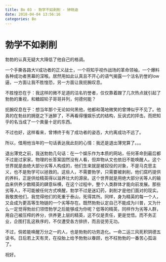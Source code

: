 ```yaml
---
title: Bo 03 - 勃学不如剥削 - 钟晓迪
date: 2018-04-04 13:56:16
categories: Bo
---
```

# 勃学不如剥削

<!--more-->

勃勃的认真无疑大大降低了他自己的格调。


一个手撕各路大V成功者的正义战士，一个将知乎视作战场的革命领袖，一个爆料各种成功者黑幕的深喉。居然用如此认真且不开心的语气揭露一个沽名钓誉的low逼，一方面让我不胜惶恐，另一方面让我扼腕叹息。


不胜惶恐在于：我这样的微不足道的沽名钓誉者，仅仅靠着蹭了几次热点就引起了勃勃的重视，和糖超轮子哥哥并列，何德何能？


扼腕叹息在于：想当年那个无论如何黑他，他都和蔼地微笑的曾博似乎不见了。他真的在勃丝的拥趸之下迷醉了，不再看得懂娱乐式的结构，反讽式的抨击。而把知乎的名当成了一个粪量十足的东西。


不过也好，这样看来，曾博终于有了成功者的姿态，大约离成功不远了。


所以，借用他当年的一句话表达我此刻的心情：我还是退出薄党算了。。。


退出薄党之前，我送勃勃几句话：在一个娱乐作为本质的网站，任何革命到最后都不过是过家家。物理的长答案固然没有人看，但弃物从文也依旧不能唤醒人。这个世界就是由绝大部分劣等人构成的，他们生来就是被奴役的对象，不是马克思主义，也不是勃学可以拯救的。这些人，不需要勃学，只需要被剥削，他们腐朽提供的养料，正是供给精英得以滋养壮大的源泉。这个世界就是用绝大部分劣等人的输血来供养少数精英的肆意纵横，在这个过程中，整个人类群体才能向前发展。那些劣等人，不可能被任何方式唤醒，勃学不过是迷幻药，剥削才是他们面对的现实。我敬畏他们，我觉得他们的死重于泰山，死得其所。同样，身为精英的每一个人，又会成为更高等生物链的一个劣等存在。既然勃勃认定自己不能成为川普，又为什么一定觉得勃丝们领悟勃学之后能够成为你呢？低等的精英，同样作为劣等人群，用自己被压榨的养分，供养更上层的精英，这不仅是责任，更是觉悟。而不务正业，企图打乱这秩序的，不仅遭受各方排挤，而且徒劳无功。


不过，倘若能唤醒万分之一的人，也是勃勃的功劳造化。一命二运三风死积阴德五读书。日后若上天有灵，在投胎上给予勃勃以眷顾，也不枉勃勃的一番苦心孤诣了。


祝好。